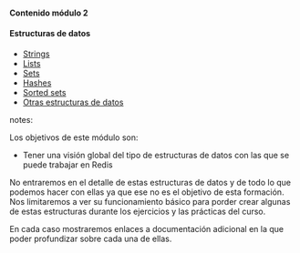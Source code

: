 #### Contenido módulo 2

#### Estructuras de datos

* [Strings](/#strings)
* [Lists](/#lists)
* [Sets](/#sets)
* [Hashes](#/hashes)
* [Sorted sets](#/sorted_sets)
* [Otras estructuras de datos](/#other_data_structures)

notes:

Los objetivos de este módulo son:

* Tener una visión global del tipo de estructuras de datos con las que se puede trabajar en Redis

No entraremos en el detalle de estas estructuras de datos y de todo lo que podemos hacer con ellas ya que 
ese no es el objetivo de esta formación. Nos limitaremos a ver su funcionamiento básico para porder 
crear algunas de estas estructuras durante los ejercicios y las prácticas del curso.

En cada caso mostraremos enlaces a documentación adicional en la que poder profundizar sobre cada una de ellas. 